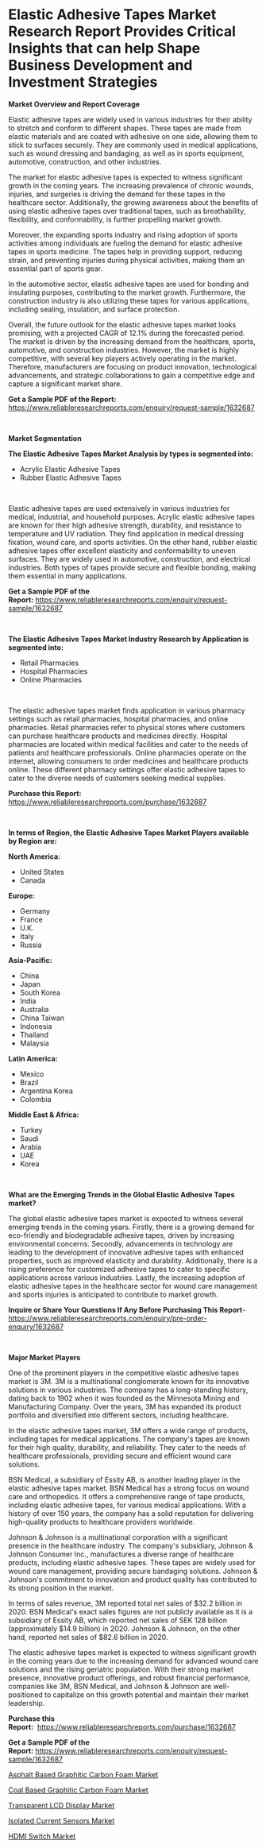<p><h1>Elastic Adhesive Tapes Market Research Report Provides Critical Insights that can help Shape Business Development and Investment Strategies</h1></p><p><strong>Market Overview and Report Coverage</strong></p>
<p><p>Elastic adhesive tapes are widely used in various industries for their ability to stretch and conform to different shapes. These tapes are made from elastic materials and are coated with adhesive on one side, allowing them to stick to surfaces securely. They are commonly used in medical applications, such as wound dressing and bandaging, as well as in sports equipment, automotive, construction, and other industries.</p><p>The market for elastic adhesive tapes is expected to witness significant growth in the coming years. The increasing prevalence of chronic wounds, injuries, and surgeries is driving the demand for these tapes in the healthcare sector. Additionally, the growing awareness about the benefits of using elastic adhesive tapes over traditional tapes, such as breathability, flexibility, and conformability, is further propelling market growth.</p><p>Moreover, the expanding sports industry and rising adoption of sports activities among individuals are fueling the demand for elastic adhesive tapes in sports medicine. The tapes help in providing support, reducing strain, and preventing injuries during physical activities, making them an essential part of sports gear.</p><p>In the automotive sector, elastic adhesive tapes are used for bonding and insulating purposes, contributing to the market growth. Furthermore, the construction industry is also utilizing these tapes for various applications, including sealing, insulation, and surface protection.</p><p>Overall, the future outlook for the elastic adhesive tapes market looks promising, with a projected CAGR of 12.1% during the forecasted period. The market is driven by the increasing demand from the healthcare, sports, automotive, and construction industries. However, the market is highly competitive, with several key players actively operating in the market. Therefore, manufacturers are focusing on product innovation, technological advancements, and strategic collaborations to gain a competitive edge and capture a significant market share.</p></p>
<p><strong>Get a Sample PDF of the Report:</strong> <a href="https://www.reliableresearchreports.com/enquiry/request-sample/1632687">https://www.reliableresearchreports.com/enquiry/request-sample/1632687</a></p>
<p>&nbsp;</p>
<p><strong>Market Segmentation</strong></p>
<p><strong>The Elastic Adhesive Tapes Market Analysis by types is segmented into:</strong></p>
<p><ul><li>Acrylic Elastic Adhesive Tapes</li><li>Rubber Elastic Adhesive Tapes</li></ul></p>
<p>&nbsp;</p>
<p><p>Elastic adhesive tapes are used extensively in various industries for medical, industrial, and household purposes. Acrylic elastic adhesive tapes are known for their high adhesive strength, durability, and resistance to temperature and UV radiation. They find application in medical dressing fixation, wound care, and sports activities. On the other hand, rubber elastic adhesive tapes offer excellent elasticity and conformability to uneven surfaces. They are widely used in automotive, construction, and electrical industries. Both types of tapes provide secure and flexible bonding, making them essential in many applications.</p></p>
<p><strong>Get a Sample PDF of the Report:</strong>&nbsp;<a href="https://www.reliableresearchreports.com/enquiry/request-sample/1632687">https://www.reliableresearchreports.com/enquiry/request-sample/1632687</a></p>
<p>&nbsp;</p>
<p><strong>The Elastic Adhesive Tapes Market Industry Research by Application is segmented into:</strong></p>
<p><ul><li>Retail Pharmacies</li><li>Hospital Pharmacies</li><li>Online Pharmacies</li></ul></p>
<p>&nbsp;</p>
<p><p>The elastic adhesive tapes market finds application in various pharmacy settings such as retail pharmacies, hospital pharmacies, and online pharmacies. Retail pharmacies refer to physical stores where customers can purchase healthcare products and medicines directly. Hospital pharmacies are located within medical facilities and cater to the needs of patients and healthcare professionals. Online pharmacies operate on the internet, allowing consumers to order medicines and healthcare products online. These different pharmacy settings offer elastic adhesive tapes to cater to the diverse needs of customers seeking medical supplies.</p></p>
<p><strong>Purchase this Report:</strong>&nbsp; <a href="https://www.reliableresearchreports.com/purchase/1632687">https://www.reliableresearchreports.com/purchase/1632687</a></p>
<p>&nbsp;</p>
<p><strong>In terms of Region, the Elastic Adhesive Tapes Market Players available by Region are:</strong></p>
<p>
    <p> <strong> North America: </strong>
        <ul>
            <li>United States</li>
            <li>Canada</li>
        </ul>
        </p> 
    <p> <strong> Europe: </strong>
        <ul>
            <li>Germany</li>
            <li>France</li>
            <li>U.K.</li>
            <li>Italy</li>
            <li>Russia</li>
        </ul>
        </p> 
    <p> <strong> Asia-Pacific: </strong>
        <ul>
            <li>China</li>
            <li>Japan</li>
            <li>South Korea</li>
            <li>India</li>
            <li>Australia</li>
            <li>China Taiwan</li>
            <li>Indonesia</li>
            <li>Thailand</li>
            <li>Malaysia</li>
        </ul>
        </p> 
    <p> <strong> Latin America: </strong>
        <ul>
            <li>Mexico</li>
            <li>Brazil</li>
            <li>Argentina Korea</li>
            <li>Colombia</li>
        </ul>
        </p> 
    <p> <strong> Middle East & Africa: </strong>
        <ul>
            <li>Turkey</li>
            <li>Saudi</li>
            <li>Arabia</li>
            <li>UAE</li>
            <li>Korea</li>
        </ul>
    </p>
    </p>
<p>&nbsp;</p>
<p><strong>What are the Emerging Trends in the Global Elastic Adhesive Tapes market?</strong></p>
<p><p>The global elastic adhesive tapes market is expected to witness several emerging trends in the coming years. Firstly, there is a growing demand for eco-friendly and biodegradable adhesive tapes, driven by increasing environmental concerns. Secondly, advancements in technology are leading to the development of innovative adhesive tapes with enhanced properties, such as improved elasticity and durability. Additionally, there is a rising preference for customized adhesive tapes to cater to specific applications across various industries. Lastly, the increasing adoption of elastic adhesive tapes in the healthcare sector for wound care management and sports injuries is anticipated to contribute to market growth.</p></p>
<p><strong>Inquire or Share Your Questions If Any Before Purchasing This Report</strong>- <a href="https://www.reliableresearchreports.com/enquiry/pre-order-enquiry/1632687">https://www.reliableresearchreports.com/enquiry/pre-order-enquiry/1632687</a></p>
<p>&nbsp;</p>
<p><strong>Major Market Players</strong></p>
<p><p>One of the prominent players in the competitive elastic adhesive tapes market is 3M. 3M is a multinational conglomerate known for its innovative solutions in various industries. The company has a long-standing history, dating back to 1902 when it was founded as the Minnesota Mining and Manufacturing Company. Over the years, 3M has expanded its product portfolio and diversified into different sectors, including healthcare.</p><p>In the elastic adhesive tapes market, 3M offers a wide range of products, including tapes for medical applications. The company's tapes are known for their high quality, durability, and reliability. They cater to the needs of healthcare professionals, providing secure and efficient wound care solutions.</p><p>BSN Medical, a subsidiary of Essity AB, is another leading player in the elastic adhesive tapes market. BSN Medical has a strong focus on wound care and orthopedics. It offers a comprehensive range of tape products, including elastic adhesive tapes, for various medical applications. With a history of over 150 years, the company has a solid reputation for delivering high-quality products to healthcare providers worldwide.</p><p>Johnson & Johnson is a multinational corporation with a significant presence in the healthcare industry. The company's subsidiary, Johnson & Johnson Consumer Inc., manufactures a diverse range of healthcare products, including elastic adhesive tapes. These tapes are widely used for wound care management, providing secure bandaging solutions. Johnson & Johnson's commitment to innovation and product quality has contributed to its strong position in the market.</p><p>In terms of sales revenue, 3M reported total net sales of $32.2 billion in 2020. BSN Medical's exact sales figures are not publicly available as it is a subsidiary of Essity AB, which reported net sales of SEK 128 billion (approximately $14.9 billion) in 2020. Johnson & Johnson, on the other hand, reported net sales of $82.6 billion in 2020.</p><p>The elastic adhesive tapes market is expected to witness significant growth in the coming years due to the increasing demand for advanced wound care solutions and the rising geriatric population. With their strong market presence, innovative product offerings, and robust financial performance, companies like 3M, BSN Medical, and Johnson & Johnson are well-positioned to capitalize on this growth potential and maintain their market leadership.</p></p>
<p><strong>Purchase this Report:</strong>&nbsp;&nbsp;<a href="https://www.reliableresearchreports.com/purchase/1632687">https://www.reliableresearchreports.com/purchase/1632687</a></p>
<p></p>
<p><strong>Get a Sample PDF of the Report:</strong>&nbsp;<a href="https://www.reliableresearchreports.com/enquiry/request-sample/1632687">https://www.reliableresearchreports.com/enquiry/request-sample/1632687</a></p>
<p><p><a href="https://medium.com/@joycelucas56/asphalt-based-graphitic-carbon-foam-market-trends-forecast-and-competitive-analysis-to-2030-328fe66f22ee">Asphalt Based Graphitic Carbon Foam Market</a></p><p><a href="https://medium.com/@emilywest91/analyzing-coal-based-graphitic-carbon-foam-market-global-industry-perspective-and-forecast-2023-e1690657ceaf">Coal Based Graphitic Carbon Foam Market</a></p><p><a href="https://www.linkedin.com/pulse/transparent-lcd-display-market-size-growth-forecast-from-vuqff/">Transparent LCD Display Market</a></p><p><a href="https://www.linkedin.com/pulse/isolated-current-sensors-market-research-report-unlocks-rd94e/">Isolated Current Sensors Market</a></p><p><a href="https://www.linkedin.com/pulse/hdmi-switch-market-research-report-provides-thorough-industry-cqsfe/">HDMI Switch Market</a></p></p>